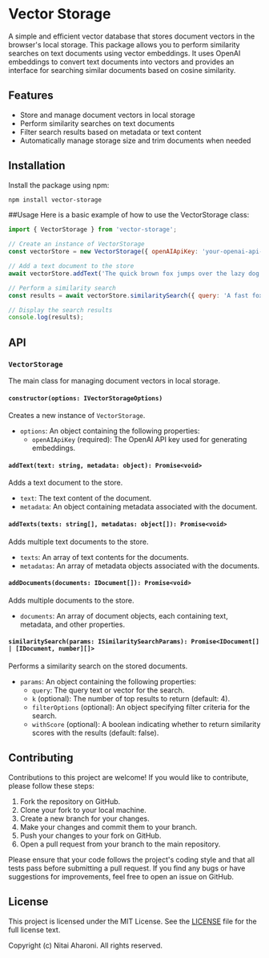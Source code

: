 # Vector Storage 

A simple and efficient vector database that stores document vectors in the browser's local storage. This package allows you to perform similarity searches on text documents using vector embeddings. It uses OpenAI embeddings to convert text documents into vectors and provides an interface for searching similar documents based on cosine similarity.

## Features

- Store and manage document vectors in local storage
- Perform similarity searches on text documents
- Filter search results based on metadata or text content
- Automatically manage storage size and trim documents when needed

## Installation

Install the package using npm:

```bash
npm install vector-storage
```

##Usage
Here is a basic example of how to use the VectorStorage class:

```javascript
import { VectorStorage } from 'vector-storage';

// Create an instance of VectorStorage
const vectorStore = new VectorStorage({ openAIApiKey: 'your-openai-api-key' });

// Add a text document to the store
await vectorStore.addText('The quick brown fox jumps over the lazy dog.', { category: 'example' });

// Perform a similarity search
const results = await vectorStore.similaritySearch({ query: 'A fast fox leaps over a sleepy hound.' });

// Display the search results
console.log(results);
```

## API

### `VectorStorage`

The main class for managing document vectors in local storage.

#### `constructor(options: IVectorStorageOptions)`

Creates a new instance of `VectorStorage`.

- `options`: An object containing the following properties:
  - `openAIApiKey` (required): The OpenAI API key used for generating embeddings.

#### `addText(text: string, metadata: object): Promise<void>`

Adds a text document to the store.

- `text`: The text content of the document.
- `metadata`: An object containing metadata associated with the document.

#### `addTexts(texts: string[], metadatas: object[]): Promise<void>`

Adds multiple text documents to the store.

- `texts`: An array of text contents for the documents.
- `metadatas`: An array of metadata objects associated with the documents.

#### `addDocuments(documents: IDocument[]): Promise<void>`

Adds multiple documents to the store.

- `documents`: An array of document objects, each containing text, metadata, and other properties.

#### `similaritySearch(params: ISimilaritySearchParams): Promise<IDocument[] | [IDocument, number][]>`

Performs a similarity search on the stored documents.

- `params`: An object containing the following properties:
  - `query`: The query text or vector for the search.
  - `k` (optional): The number of top results to return (default: 4).
  - `filterOptions` (optional): An object specifying filter criteria for the search.
  - `withScore` (optional): A boolean indicating whether to return similarity scores with the results (default: false).

## Contributing

Contributions to this project are welcome! If you would like to contribute, please follow these steps:

1. Fork the repository on GitHub.
2. Clone your fork to your local machine.
3. Create a new branch for your changes.
4. Make your changes and commit them to your branch.
5. Push your changes to your fork on GitHub.
6. Open a pull request from your branch to the main repository.

Please ensure that your code follows the project's coding style and that all tests pass before submitting a pull request. If you find any bugs or have suggestions for improvements, feel free to open an issue on GitHub.

## License

This project is licensed under the MIT License. See the [LICENSE](LICENSE) file for the full license text.

Copyright (c) Nitai Aharoni. All rights reserved.

